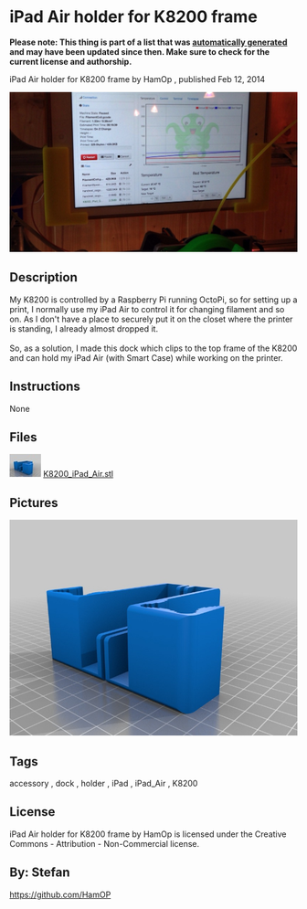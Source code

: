 iPad Air holder for K8200 frame
===============
**Please note: This thing is part of a list that was [automatically generated](https://github.com/carlosgs/export-things) and may have been updated since then. Make sure to check for the current license and authorship.**  

iPad Air holder for K8200 frame  by HamOp , published Feb 12, 2014

![Image](img/image_display_large.jpg)

Description
--------
My K8200 is controlled by a Raspberry Pi running OctoPi, so for setting up a print, I normally use my iPad Air to control it for changing filament and so on. As I don't have a place to securely put it on the closet where the printer is standing, I already almost dropped it.  <br />
<br />
So, as a solution, I made this dock which clips to the top frame of the K8200 and can hold my iPad Air (with Smart Case) while working on the printer.

Instructions
--------
None

Files
--------
[![Image](img/K8200_iPad_Air_preview_tinycard.jpg)](K8200_iPad_Air.stl)
 [ K8200_iPad_Air.stl](K8200_iPad_Air.stl)  



Pictures
--------
![Image](img/K8200_iPad_Air_display_large.jpg)


Tags
--------
accessory , dock , holder , iPad , iPad_Air , K8200  

  

License
--------
iPad Air holder for K8200 frame by HamOp is licensed under the Creative Commons - Attribution - Non-Commercial license.  



By: Stefan
--------
<https://github.com/HamOP>